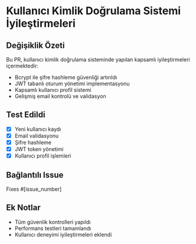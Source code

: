 # Kullanıcı Kimlik Doğrulama Sistemi İyileştirmeleri

## Değişiklik Özeti
Bu PR, kullanıcı kimlik doğrulama sisteminde yapılan kapsamlı iyileştirmeleri içermektedir:

- Bcrypt ile şifre hashleme güvenliği artırıldı
- JWT tabanlı oturum yönetimi implementasyonu
- Kapsamlı kullanıcı profil sistemi
- Gelişmiş email kontrolü ve validasyon

## Test Edildi
- [x] Yeni kullanıcı kaydı
- [x] Email validasyonu
- [x] Şifre hashleme
- [x] JWT token yönetimi
- [x] Kullanıcı profil işlemleri

## Bağlantılı Issue
Fixes #[issue_number]

## Ek Notlar
- Tüm güvenlik kontrolleri yapıldı
- Performans testleri tamamlandı
- Kullanıcı deneyimi iyileştirmeleri eklendi